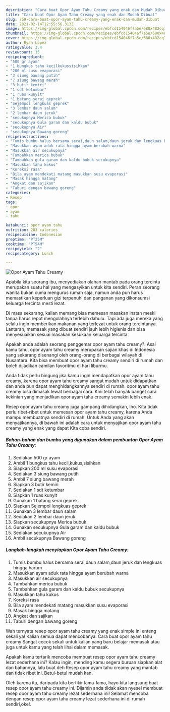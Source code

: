 ```yaml
---
description: "Cara buat Opor Ayam Tahu Creamy yang enak dan Mudah Dibuat"
title: "Cara buat Opor Ayam Tahu Creamy yang enak dan Mudah Dibuat"
slug: 759-cara-buat-opor-ayam-tahu-creamy-yang-enak-dan-mudah-dibuat
date: 2021-02-14T12:55:56.313Z
image: https://img-global.cpcdn.com/recipes/ebfcd154046f7a5e/680x482cq70/opor-ayam-tahu-creamy-foto-resep-utama.jpg
thumbnail: https://img-global.cpcdn.com/recipes/ebfcd154046f7a5e/680x482cq70/opor-ayam-tahu-creamy-foto-resep-utama.jpg
cover: https://img-global.cpcdn.com/recipes/ebfcd154046f7a5e/680x482cq70/opor-ayam-tahu-creamy-foto-resep-utama.jpg
author: Ryan Lopez
ratingvalue: 3.4
reviewcount: 15
recipeingredient:
- "500 gr ayam"
- "1 bungkus tahu kecilkukussisihkan"
- "200 ml susu evaporasi"
- "3 siung bawang putih"
- "7 siung bawang merah"
- "3 butir kemiri"
- "1 sdt ketumbar"
- "1 ruas kunyit"
- "1 batang serai geprek"
- "Sejempol lengkuas geprek"
- "3 lembar daun salam"
- "2 lembar daun jeruk"
- "secukupnya Merica bubuk"
- "secukupnya Gula garam dan kaldu bubuk"
- "secukupnya Air"
- "secukupnya Bawang goreng"
recipeinstructions:
- "Tumis bumbu halus bersama serai,daun salam,daun jeruk dan lengkuas hingga harum"
- "Masukkan ayam aduk rata hingga ayam berubah warna"
- "Masukkan air secukupnya"
- "Tambahkan merica bubuk"
- "Tambahkan gula garam dan kaldu bubuk secukupnya"
- "Masukkan tahu kukus"
- "Koreksi rasa"
- "Bila ayam mendekati matang masukkan susu evaporasi"
- "Masak hingga matang"
- "Angkat dan sajikan"
- "Taburi dengan bawang goreng"
categories:
- Resep
tags:
- opor
- ayam
- tahu

katakunci: opor ayam tahu 
nutrition: 283 calories
recipecuisine: Indonesian
preptime: "PT25M"
cooktime: "PT54M"
recipeyield: "2"
recipecategory: Lunch

---
```



![Opor Ayam Tahu Creamy](https://img-global.cpcdn.com/recipes/ebfcd154046f7a5e/680x482cq70/opor-ayam-tahu-creamy-foto-resep-utama.jpg)

Apabila kita seorang ibu, menyediakan olahan mantab pada orang tercinta merupakan suatu hal yang mengasyikan untuk kita sendiri. Peran seorang  wanita bukan cuma mengurus rumah saja, namun anda pun harus memastikan keperluan gizi terpenuhi dan panganan yang dikonsumsi keluarga tercinta mesti lezat.

Di masa  sekarang, kalian memang bisa memesan masakan instan meski tanpa harus repot mengolahnya terlebih dahulu. Tapi ada juga mereka yang selalu ingin memberikan makanan yang terlezat untuk orang tercintanya. Lantaran, memasak yang dibuat sendiri jauh lebih higienis dan bisa menyesuaikan sesuai masakan kesukaan keluarga tercinta. 



Apakah anda adalah seorang penggemar opor ayam tahu creamy?. Asal kamu tahu, opor ayam tahu creamy merupakan sajian khas di Indonesia yang sekarang disenangi oleh orang-orang di berbagai wilayah di Nusantara. Kita bisa membuat opor ayam tahu creamy sendiri di rumah dan boleh dijadikan camilan favoritmu di hari liburmu.

Anda tidak perlu bingung jika kamu ingin mendapatkan opor ayam tahu creamy, karena opor ayam tahu creamy sangat mudah untuk didapatkan dan anda pun dapat menghidangkannya sendiri di rumah. opor ayam tahu creamy bisa dimasak lewat berbagai cara. Kini telah banyak banget cara kekinian yang menjadikan opor ayam tahu creamy semakin lebih enak.

Resep opor ayam tahu creamy juga gampang dihidangkan, lho. Kita tidak perlu ribet-ribet untuk memesan opor ayam tahu creamy, karena Anda mampu membuatnya sendiri di rumah. Untuk Anda yang akan menyajikannya, di bawah ini adalah cara untuk menyajikan opor ayam tahu creamy yang enak yang dapat Kita coba sendiri.

<!--inarticleads1-->

##### Bahan-bahan dan bumbu yang digunakan dalam pembuatan Opor Ayam Tahu Creamy:

1. Sediakan 500 gr ayam
1. Ambil 1 bungkus tahu kecil,kukus,sisihkan
1. Siapkan 200 ml susu evaporasi
1. Sediakan 3 siung bawang putih
1. Ambil 7 siung bawang merah
1. Siapkan 3 butir kemiri
1. Sediakan 1 sdt ketumbar
1. Siapkan 1 ruas kunyit
1. Gunakan 1 batang serai geprek
1. Siapkan Sejempol lengkuas geprek
1. Gunakan 3 lembar daun salam
1. Sediakan 2 lembar daun jeruk
1. Siapkan secukupnya Merica bubuk
1. Gunakan secukupnya Gula garam dan kaldu bubuk
1. Sediakan secukupnya Air
1. Ambil secukupnya Bawang goreng




<!--inarticleads2-->

##### Langkah-langkah menyiapkan Opor Ayam Tahu Creamy:

1. Tumis bumbu halus bersama serai,daun salam,daun jeruk dan lengkuas hingga harum
1. Masukkan ayam aduk rata hingga ayam berubah warna
1. Masukkan air secukupnya
1. Tambahkan merica bubuk
1. Tambahkan gula garam dan kaldu bubuk secukupnya
1. Masukkan tahu kukus
1. Koreksi rasa
1. Bila ayam mendekati matang masukkan susu evaporasi
1. Masak hingga matang
1. Angkat dan sajikan
1. Taburi dengan bawang goreng




Wah ternyata resep opor ayam tahu creamy yang enak simple ini enteng sekali ya! Kalian semua dapat mencobanya. Cara buat opor ayam tahu creamy Sangat cocok sekali untuk kalian yang baru belajar memasak atau juga untuk kamu yang telah lihai dalam memasak.

Apakah kamu tertarik mencoba membuat resep opor ayam tahu creamy lezat sederhana ini? Kalau ingin, mending kamu segera buruan siapkan alat dan bahannya, lalu buat deh Resep opor ayam tahu creamy yang mantab dan tidak ribet ini. Betul-betul mudah kan. 

Oleh karena itu, daripada kita berfikir lama-lama, hayo kita langsung buat resep opor ayam tahu creamy ini. Dijamin anda tiidak akan nyesel membuat resep opor ayam tahu creamy lezat sederhana ini! Selamat mencoba dengan resep opor ayam tahu creamy lezat sederhana ini di rumah sendiri,oke!.


